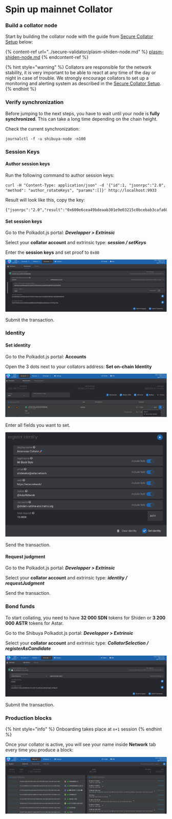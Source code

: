 # Spin up mainnet Collator

### Build a collator node <a href="#build-a-collator-node" id="build-a-collator-node"></a>

​Start by building the collator node with the guide from [Secure Collator Setup](../secure-validator/) below:

{% content-ref url="../secure-validator/plasm-shiden-node.md" %}
[plasm-shiden-node.md](../secure-validator/plasm-shiden-node.md)
{% endcontent-ref %}

{% hint style="warning" %}
Collators are responsible for the network stability, it is very important to be able to react at any time of the day or night in case of trouble. We strongly encourage collators to set up a monitoring and alerting system as described in the [Secure Collator Setup](../secure-validator/).
{% endhint %}

### Verify synchronization <a href="#verify-synchronization" id="verify-synchronization"></a>

Before jumping to the next steps, you have to wait until your node is **fully synchronized**. This can take a long time depending on the chain height.

Check the current synchronization:

```
journalctl -f -u shibuya-node -n100
```

### Session Keys

#### Author session keys

Run the following command to author session keys:

```
curl -H "Content-Type: application/json" -d '{"id":1, "jsonrpc":"2.0", "method": "author_rotateKeys", "params":[]}' http://localhost:9933
```

Result will look like this, copy the key:

```
{"jsonrpc":"2.0","result":"0x600e6cea49bdeaab301e9e03215c0bcebab3cafa608fe3b8fb6b07a820386048","id":1}
```

#### Set session keys <a href="#set-session-keys" id="set-session-keys"></a>

Go to the Polkadot.js portal: _**Developper > Extrinsic**_

Select your **collator account** and extrinsic type: _**session / setKeys**_

Enter the **session keys** and set proof to `0x00`

![](<../../../.gitbook/assets/image (111).png>)

Submit the transaction.

### Identity <a href="#identity" id="identity"></a>

#### Set identity <a href="#set-identity" id="set-identity"></a>

Go to the Polkadot.js portal: **Accounts**

Open the 3 dots next to your collators address: **Set on-chain Identity**

![](<../../../.gitbook/assets/image (119) (1) (1).png>)

Enter all fields you want to set.

![](<../../../.gitbook/assets/image (117) (1).png>)

Send the transaction.

#### Request judgment <a href="#request-judgment" id="request-judgment"></a>

Go to the Polkadot.js portal: _**Developper > Extrinsic**_

Select your **collator account** and extrinsic type: _**identity / requestJudgment**_

Send the transaction.

### Bond funds <a href="#bond-funds" id="bond-funds"></a>

To start collating, you need to have **32 000 SDN** tokens for Shiden or **3 200 000 ASTR** tokens for Astar.

Go to the Shibuya Polkadot.js portal: _**Developper > Extrinsic**_

Select your **collator account** and extrinsic type: _**CollatorSelection / registerAsCandidate**_

![](<../../../.gitbook/assets/image (116) (1).png>)

Submit the transaction.

### Production blocks <a href="#production-blocks" id="production-blocks"></a>

{% hint style="info" %}
Onboarding takes place at `n+1` session
{% endhint %}

Once your collator is active, you will see your name inside **Network** tab every time you produce a block:

![](<../../../.gitbook/assets/image (113) (1).png>)
